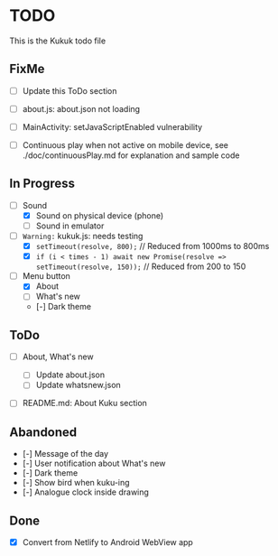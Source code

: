# TODO

This is the Kukuk todo file


## FixMe
- [ ] Update this ToDo section
- [ ] about.js: about.json not loading
- [ ] MainActivity: setJavaScriptEnabled vulnerability
- [ ] Continuous play when not active on mobile device, see ./doc/continuousPlay.md for explanation and sample code


## In Progress
- [ ] Sound
    - [x] Sound on physical device (phone)
    - [ ] Sound in emulator
- [ ] `Warning:` kukuk.js: needs testing
    - [x] `setTimeout(resolve, 800);`  // Reduced from 1000ms to 800ms
    - [x] `if (i < times - 1) await new Promise(resolve => setTimeout(resolve, 150));`  // Reduced from 200 to 150
- [ ] Menu button
    - [x] About
    - [ ] What's new 
    - [-] Dark theme 


## ToDo
- [ ] About, What's new
    - [ ] Update about.json
    - [ ] Update whatsnew.json
- [ ] README.md: About Kuku section


## Abandoned
- [-] Message of the day
- [-] User notification about What's new
- [-] Dark theme
- [-] Show bird when kuku-ing
- [-] Analogue clock inside drawing


## Done
- [x] Convert from Netlify to Android WebView app

